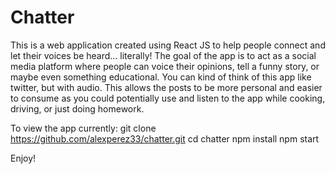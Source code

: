 # Chatter
This is a web application created using React JS to help people connect and let their voices be heard... literally! 
The goal of the app is to act as a social media platform where people can voice their opinions, tell a funny story, or maybe even something educational.
You can kind of think of this app like twitter, but with audio. This allows the posts to be more personal and easier to consume as you could potentially use 
and listen to the app while cooking, driving, or just doing homework.

To view the app currently:
git clone https://github.com/alexperez33/chatter.git
cd chatter
npm install
npm start

Enjoy!
